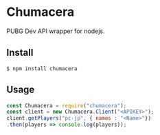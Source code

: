 # Chumacera

PUBG Dev API wrapper for nodejs.

## Install

```
$ npm install chumacera
```

## Usage
```js
const Chumacera = require("chumacera");
const client = new Chumacera.Client("<APIKEY>");
client.getPlayers("pc-jp", { names : "<Name>"})
.then(players => console.log(players));
```